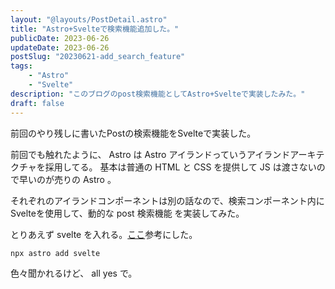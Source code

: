 ```yaml
---
layout: "@layouts/PostDetail.astro"
title: "Astro+Svelteで検索機能追加した。"
publicDate: 2023-06-26
updateDate: 2023-06-26
postSlug: "20230621-add_search_feature"
tags:
    - "Astro"
    - "Svelte"
description: "このブログのpost検索機能としてAstro+Svelteで実装したみた。"
draft: false
---
```


前回のやり残しに書いたPostの検索機能をSvelteで実装した。

前回でも触れたように、 Astro は Astro アイランドっていうアイランドアーキテクチャを採用してる。
基本は普通の HTML と CSS を提供して JS は渡さないので早いのが売りの Astro 。

それぞれのアイランドコンポーネントは別の話なので、検索コンポーネント内にSvelteを使用して、動的な post 検索機能 を実装してみた。

とりあえず svelte を入れる。[ここ](https://docs.astro.build/ja/guides/integrations-guide/svelte/)参考にした。

```
npx astro add svelte
```

色々聞かれるけど、 all yes で。


